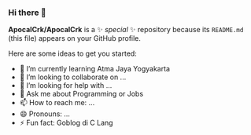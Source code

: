 ### Hi there 👋

**ApocalCrk/ApocalCrk** is a ✨ _special_ ✨ repository because its `README.md` (this file) appears on your GitHub profile.

Here are some ideas to get you started:

- 🌱 I’m currently learning Atma Jaya Yogyakarta
- 👯 I’m looking to collaborate on ...
- 🤔 I’m looking for help with ...
- 💬 Ask me about Programming or Jobs
- 📫 How to reach me: ...
- 😄 Pronouns: ...
- ⚡ Fun fact: Goblog di C Lang
